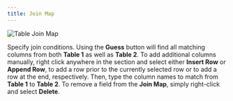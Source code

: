 ```yaml
---
title: Join Map
---
```


![Table Join Map](/images/table_join_map.png)

Specify join conditions. Using the **Guess** button will find all matching columns from both **Table 1** as well as **Table 2**. To add additional columns manually, right click anywhere in the section and select either **Insert Row** or **Append Row**, to add a row prior to the currently selected row or to add a row at the end, respectively. Then, type the column names to match from **Table 1** to **Table 2**. To remove a field from the **Join Map**, simply right-click and select **Delete**.